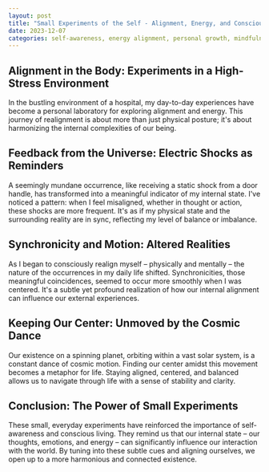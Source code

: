 ```yaml
---
layout: post
title: "Small Experiments of the Self - Alignment, Energy, and Conscious Living"
date: 2023-12-07
categories: self-awareness, energy alignment, personal growth, mindfulness
---
```


## Alignment in the Body: Experiments in a High-Stress Environment

In the bustling environment of a hospital, my day-to-day experiences have become a personal laboratory for exploring alignment and energy. This journey of realignment is about more than just physical posture; it's about harmonizing the internal complexities of our being.

## Feedback from the Universe: Electric Shocks as Reminders

A seemingly mundane occurrence, like receiving a static shock from a door handle, has transformed into a meaningful indicator of my internal state. I've noticed a pattern: when I feel misaligned, whether in thought or action, these shocks are more frequent. It's as if my physical state and the surrounding reality are in sync, reflecting my level of balance or imbalance.

## Synchronicity and Motion: Altered Realities

As I began to consciously realign myself – physically and mentally – the nature of the occurrences in my daily life shifted. Synchronicities, those meaningful coincidences, seemed to occur more smoothly when I was centered. It's a subtle yet profound realization of how our internal alignment can influence our external experiences.

## Keeping Our Center: Unmoved by the Cosmic Dance

Our existence on a spinning planet, orbiting within a vast solar system, is a constant dance of cosmic motion. Finding our center amidst this movement becomes a metaphor for life. Staying aligned, centered, and balanced allows us to navigate through life with a sense of stability and clarity.

## Conclusion: The Power of Small Experiments

These small, everyday experiments have reinforced the importance of self-awareness and conscious living. They remind us that our internal state – our thoughts, emotions, and energy – can significantly influence our interaction with the world. By tuning into these subtle cues and aligning ourselves, we open up to a more harmonious and connected existence.
